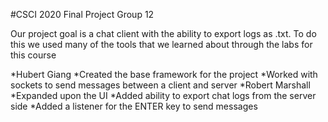 #CSCI 2020 Final Project Group 12

Our project goal is a chat client with the ability to export logs as .txt.
To do this we used many of the tools that we learned about through the labs for this course

 *Hubert Giang
 	*Created the base framework for the project
 	*Worked with sockets to send messages between a client and server
 *Robert Marshall
 	*Expanded upon the UI
 	*Added ability to export chat logs from the server side
 	*Added a listener for the ENTER key to send messages